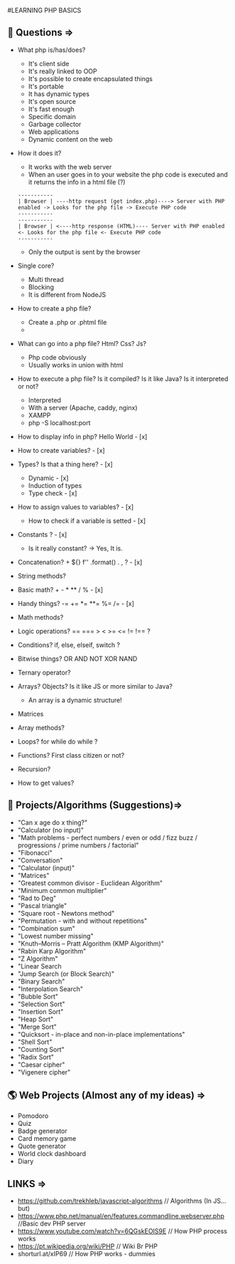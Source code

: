 #LEARNING PHP BASICS
## 🤔 Questions =>

- What php is/has/does? 
  - It's client side
  - It's really linked to OOP 
  - It's possible to create encapsulated things
  - It's portable
  - It has dynamic types
  - It's open source
  - It's fast enough
  - Specific domain
  - Garbage collector
  - Web applications
  - Dynamic content on the web

- How it does it?
  - It works with the web server
  - When an user goes in to your website the php code is executed and it returns the info in a html file (?)
  ```
  -----------
  | Browser | ----http request (get index.php)----> Server with PHP enabled -> Looks for the php file -> Execute PHP code
  -----------
  -----------
  | Browser | <----http response (HTML)---- Server with PHP enabled <- Looks for the php file <- Execute PHP code
  -----------  
  ```
  - Only the output is sent by the browser

- Single core?
  - Multi thread
  - Blocking
  - It is different from NodeJS

- How to create a php file?
  - Create a .php or .phtml file 
  - <?php     bla bla bla     ?>

- What can go into a php file? Html? Css? Js?
  - Php code obviously
  - Usually works in union with html

- How to execute a php file? Is it compiled? Is it like Java? Is it interpreted or not?
  - Interpreted
  - With a server (Apache, caddy, nginx)
  - XAMPP
  - php -S localhost:port

- How to display info in php? Hello World - [x]

- How to create variables? - [x]

- Types? Is that a thing here? - [x]
  - Dynamic - [x]
  - Induction of types 
  - Type check - [x]

- How to assign values to variables? - [x]
  - How to check if a variable is setted - [x]

- Constants ? - [x]
  - Is it really constant? -> Yes, It is.
  
- Concatenation? + ${} f'' .format() . , ? - [x]

- String methods?

- Basic math? + - * ** / % - [x]

- Handy things? -= += *= **= %= /= - [x] 

- Math methods?

- Logic operations?  == === > < >= <= != !== ?

- Conditions? if, else, elseif, switch ?

- Bitwise things? OR AND NOT XOR NAND

- Ternary operator?

- Arrays? Objects? Is it like JS or more similar to Java?
  - An array is a dynamic structure!

- Matrices

- Array methods?

- Loops? for while do while ?

- Functions? First class citizen or not?

- Recursion?

- How to get values?

## 🚀 Projects/Algorithms (Suggestions)=>
- "Can x age do x thing?"
- "Calculator (no input)"
- "Math problems - perfect numbers / even or odd / fizz buzz / progressions / prime numbers / factorial"
- "Fibonacci" 
- "Conversation"
- "Calculator (input)"
- "Matrices"
- "Greatest common divisor - Euclidean Algorithm"
- "Minimum common multiplier"
- "Rad to Deg"
- "Pascal triangle"
- "Square root - Newtons method"
- "Permutation - with and without repetitions"
- "Combination sum"
- "Lowest number missing"
- "Knuth–Morris – Pratt Algorithm (KMP Algorithm)"
- "Rabin Karp Algorithm"
- "Z Algorithm"
- "Linear Search
- "Jump Search (or Block Search)"
- "Binary Search"
- "Interpolation Search" 
- "Bubble Sort"
- "Selection Sort"
- "Insertion Sort"
- "Heap Sort"
- "Merge Sort"
- "Quicksort - in-place and non-in-place implementations"
- "Shell Sort"
- "Counting Sort"
- "Radix Sort"
- "Caesar cipher"
- "Vigenere cipher"
## 🌎 Web Projects (Almost any of my ideas) =>
- Pomodoro
- Quiz
- Badge generator
- Card memory game
- Quote generator
- World clock dashboard
- Diary
## LINKS =>
- https://github.com/trekhleb/javascript-algorithms // Algorithms (In JS... but)
- https://www.php.net/manual/en/features.commandline.webserver.php //Basic dev PHP server
- https://www.youtube.com/watch?v=6QGskEOIS9E // How PHP process works 
- https://pt.wikipedia.org/wiki/PHP // Wiki Br PHP
- shorturl.at/xIP69 // How PHP works - dummies
